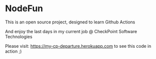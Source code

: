 # NodeFun

This is an open source project, designed to learn Github Actions

And enjoy the last days in my current job @ CheckPoint Software Technologies 

Please visit: https://my-cp-departure.herokuapp.com to see this code in action ;)
